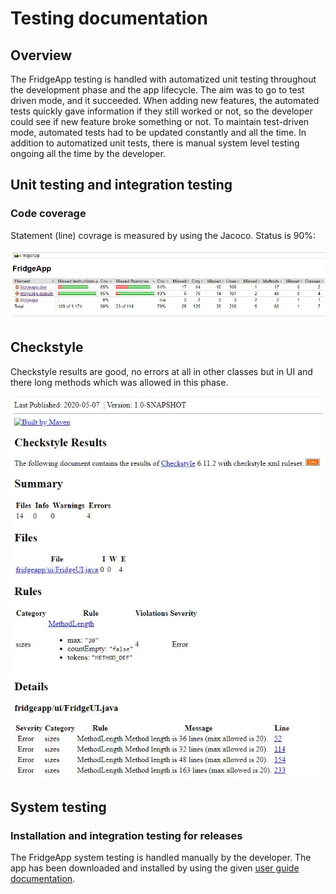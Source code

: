 # Testing documentation

## Overview
The FridgeApp testing is handled with automatized unit testing throughout the development phase and the app lifecycle. The aim was to go to test driven mode, and it succeeded. When adding new features, the automated tests quickly gave information if they still worked or not, so the developer could see if new feature broke something or not. To maintain test-driven mode, automated tests had to be updated constantly and all the time. In addition to automatized unit tests, there is manual system level testing ongoing all the time by the developer. 

## Unit testing and integration testing

### Code coverage
Statement (line) covrage is measured by using the Jacoco. Status is 90%:

<img src="https://github.com/terodotus/ot-harjoitustyo/blob/master/JaakaappiTietokantaApp/dokumentaatio/Kuvat/JacocoTestCoverage_07052020.jpg" width=950 >

## Checkstyle
Checkstyle results are good, no errors at all in other classes but in UI and there long methods which was allowed in this phase.

<img src="https://github.com/terodotus/ot-harjoitustyo/blob/master/JaakaappiTietokantaApp/dokumentaatio/Kuvat/Checkstyle_07052020.jpg" width=500 >

## System testing

### Installation and integration testing for releases
The FridgeApp system testing is handled manually by the developer. The app has been downloaded and installed by using the given [user guide documentation](https://github.com/terodotus/ot-harjoitustyo/blob/master/JaakaappiTietokantaApp/dokumentaatio/kayttoohje.md). 



